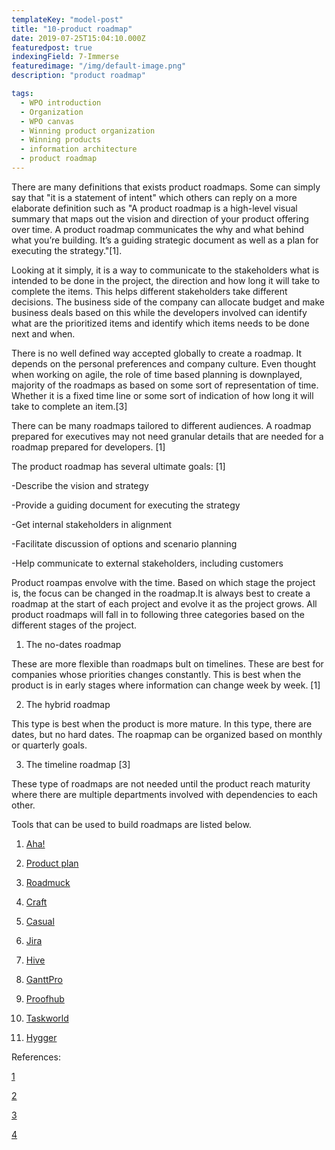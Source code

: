 ```yaml
---
templateKey: "model-post"
title: "10-product roadmap"
date: 2019-07-25T15:04:10.000Z
featuredpost: true
indexingField: 7-Immerse
featuredimage: "/img/default-image.png"
description: "product roadmap"

tags:
  - WPO introduction
  - Organization
  - WPO canvas
  - Winning product organization
  - Winning products
  - information architecture
  - product roadmap
---
```


There are many definitions that exists product roadmaps. Some can simply say that "it is a statement of intent" which others can reply on a more elaborate definition such as "A product roadmap is a high-level visual summary that maps out the vision and direction of your product offering over time. A product roadmap communicates the why and what behind what you’re building. It’s a guiding strategic document as well as a plan for executing the strategy."[1].

Looking at it simply, it is a way to communicate to the stakeholders what is intended to be done in the project, the direction and how long it will take to complete the items. This helps different stakeholders take different decisions. The business side of the company can allocate budget and make business deals based on this while the developers involved can identify what are the prioritized items and identify which items needs to be done next and when.

There is no well defined way accepted globally to create a roadmap. It depends on the personal preferences and company culture. Even thought when working on agile, the role of time based planning is downplayed, majority of the roadmaps as based on some sort of representation of time. Whether it is a fixed time line or some sort of indication of how long it will take to complete an item.[3]

There can be many roadmaps tailored to different audiences. A roadmap prepared for executives may not need granular details that are needed for a roadmap prepared for developers. [1]

The product roadmap has several ultimate goals: [1]

-Describe the vision and strategy

-Provide a guiding document for executing the strategy

-Get internal stakeholders in alignment

-Facilitate discussion of options and scenario planning

-Help communicate to external stakeholders, including customers

Product roampas envolve with the time. Based on which stage the project is, the focus can be changed in the roadmap.It is always best to create a roadmap at the start of each project and evolve it as the project grows. All product roadmaps will fall in to following three categories based on the different stages of the project.

1. The no-dates roadmap

These are more flexible than roadmaps bult on timelines. These are best for companies whose priorities changes constantly. This is best when the product is in early stages where information can change week by week. [1]

2. The hybrid roadmap

This type is best when the product is more mature. In this type, there are dates, but no hard dates. The roapmap can be organized based on monthly or quarterly goals.

3. The timeline roadmap [3]

These type of roadmaps are not needed until the product reach maturity where there are multiple departments involved with dependencies to each other.

Tools that can be used to build roadmaps are listed below.

1. [Aha!](https://www.aha.io/)

2. [Product plan](https://www.productplan.com/)

3. [Roadmuck](https://roadmunk.com/)

4. [Craft](https://craft.io/)

5. [Casual](https://casual.pm/)

6. [Jira](https://confluence.atlassian.com/jirasoftwarecloud/roadmap-957979308.html)

7. [Hive](https://hive.grsm.io/DanikFedirko)

8. [GanttPro](https://ganttpro.com/)

9. [Proofhub](https://www.proofhub.com/features/gantt-chart-software)

10. [Taskworld](https://www.taskworld.com/)

11. [Hygger](https://hygger.io/?utm_source=habrahabr%20article&utm_medium=link&utm_campaign=roadmaps)

References:

[1](https://www.productplan.com/what-is-a-product-roadmap/)

[2](https://www.romanpichler.com/blog/10-tips-creating-agile-product-roadmap/)

[3](https://roadmunk.com/guides/how-to-create-a-product-roadmap/)

[4](https://www.romanpichler.com/blog/10-tips-creating-agile-product-roadmap/)
